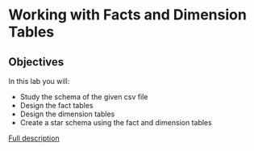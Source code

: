 # Working with Facts and Dimension Tables

## Objectives
In this lab you will:

- Study the schema of the given csv file
- Design the fact tables
- Design the dimension tables
- Create a star schema using the fact and dimension tables

[Full description](https://cf-courses-data.s3.us.cloud-object-storage.appdomain.cloud/IBM-DB0260EN-SkillsNetwork/labs/Working%20with%20Facts%20and%20Dimension%20Tables/Working%20with%20Facts%20and%20Dimension%20Tables.md.html)
